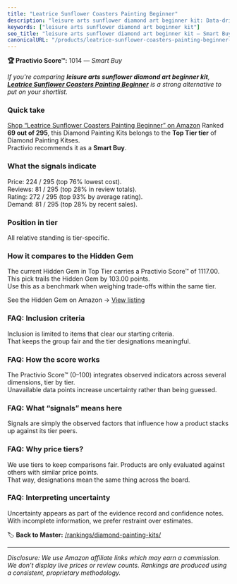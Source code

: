 ```yaml
---
title: "Leatrice Sunflower Coasters Painting Beginner"
description: "leisure arts sunflower diamond art beginner kit: Data-driven within Top Tier ranking using the Practivio Score™. Positioned by quality, value, demand, findabil…"
keywords: ["leisure arts sunflower diamond art beginner kit"]
seo_title: "leisure arts sunflower diamond art beginner kit — Smart Buy Top Tier (2025)"
canonicalURL: "/products/leatrice-sunflower-coasters-painting-beginner-B0D5M95XND/"
---
```


**🏆 Practivio Score™:** 1014 — _Smart Buy_


*If you're comparing **leisure arts sunflower diamond art beginner kit**, **[Leatrice Sunflower Coasters Painting Beginner](https://www.amazon.com/dp/B0D5M95XND?tag=practivio-20)** is a strong alternative to put on your shortlist.*
### Quick take
[Shop “Leatrice Sunflower Coasters Painting Beginner” on Amazon](https://www.amazon.com/dp/B0D5M95XND?tag=practivio-20)
Ranked **69 out of 295**, this Diamond Painting Kits belongs to the **Top Tier tier** of Diamond Painting Kitses.  
Practivio recommends it as a **Smart Buy**.

### What the signals indicate
Price: 224 / 295 (top 76% lowest cost).  
Reviews: 81 / 295 (top 28% in review totals).  
Rating: 272 / 295 (top 93% by average rating).  
Demand: 81 / 295 (top 28% by recent sales).

### Position in tier
All relative standing is tier-specific.

### How it compares to the Hidden Gem
The current Hidden Gem in Top Tier carries a Practivio Score™ of 1117.00.  
This pick trails the Hidden Gem by 103.00 points.  
Use this as a benchmark when weighing trade-offs within the same tier.  

See the Hidden Gem on Amazon → [View listing](https://www.amazon.com/dp/B088K3FQ7W?tag=practivio-20)

### FAQ: Inclusion criteria
Inclusion is limited to items that clear our starting criteria.  
That keeps the group fair and the tier designations meaningful.

### FAQ: How the score works
The Practivio Score™ (0–100) integrates observed indicators across several dimensions, tier by tier.  
Unavailable data points increase uncertainty rather than being guessed.

### FAQ: What “signals” means here
Signals are simply the observed factors that influence how a product stacks up against its tier peers.

### FAQ: Why price tiers?
We use tiers to keep comparisons fair. Products are only evaluated against others with similar price points.  
That way, designations mean the same thing across the board.

### FAQ: Interpreting uncertainty
Uncertainty appears as part of the evidence record and confidence notes.  
With incomplete information, we prefer restraint over estimates.


🏷️ **Back to Master:** [/rankings/diamond-painting-kits/](/rankings/diamond-painting-kits/)

---
_Disclosure: We use Amazon affiliate links which may earn a commission. We don’t display live prices or review counts. Rankings are produced using a consistent, proprietary methodology._
